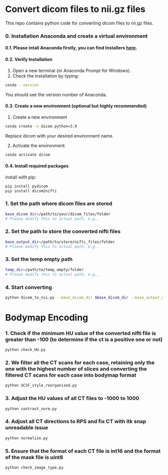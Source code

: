 # Convert dicom files to nii.gz files
This repo contains python code for converting dicom files to nii.gz files.

### 0. Installation Anaconda and create a virtual environment 

#### 0.1. Please intall Anaconda firstly, you can find Installers [here](https://www.anaconda.com/download/success). 

#### 0.2. Verify Installation

1. Open a new terminal (or Anaconda Prompt for Windows).
2. Check the installation by typing:

```bash
conda --version
```
You should see the version number of Anaconda.

#### 0.3. Create a new environment (optional but highly recommended)

1. Create a new environment

```bash
conda create -n dicom python=3.9
```
Replace dicom with your desired environment name.

2. Activate the environment:

```bash
conda activate dicom
```
#### 0.4. Install required packages

install with pip:
```bash
pip install pydicom
pip install dicom2nifti
```

### 1. Set the path where dicom files are stored

```bash
base_dicom_dir=/path/to/your/dicom_files/folder
# Please modify this to actual path, e.g.,
```

### 2. Set the path to store the converted nifti files

```bash
base_output_dir=/path/to/store/nifti_files/folder
# Please modify this to actual path, e.g.,
```

### 3. Set the temp empty path 

```bash
temp_dir=/path/to/temp_empty/folder
# Please modify this to actual path, e.g.,
```

### 4. Start converting

```bash
python dicom_to_nii.py --base_dicom_dir $base_dicom_dir --base_output_dir $base_output_dir --temp_dir $temp_dir
```

# Bodymap Encoding

### 1. Check if the minimum HU value of the converted nifti file is greater than -100 (to determine if the ct is a positive one or not)

```bash
python check_HU.py
```


### 2. We filter all the CT scans for each case, retaining only the one with the highest number of slices and converting the filtered CT scans for each case into bodymap format

```bash
python UCSF_style_reorganized.py
```

### 3. Adjust the HU values of all CT files to -1000 to 1000

```bash
python contrast_norm.py
```

### 4. Adjust all CT directions to RPS and fix CT with itk snap unreadable issue

```bash
python normalize.py
```

### 5. Ensure that the format of each CT file is int16 and the format of the mask file is uint8

```bash
python check_image_type.py
```

